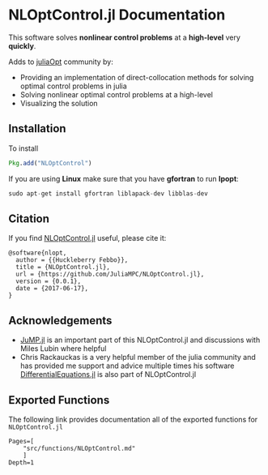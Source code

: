# NLOptControl.jl Documentation
This software solves **nonlinear control problems** at a **high-level** very **quickly**.

Adds to [juliaOpt](http://www.juliaopt.org/) community by:
 * Providing an implementation of direct-collocation methods for solving optimal control problems in julia
 * Solving nonlinear optimal control problems at a high-level
 * Visualizing the solution

## Installation
To install
```julia
Pkg.add("NLOptControl")
```

If you are using **Linux** make sure that you have **gfortran** to run **Ipopt**:
```julia
sudo apt-get install gfortran liblapack-dev libblas-dev
```

## Citation
If you find [NLOptControl.jl](https://github.com/alexjbuck/NLOptControl.jl) useful, please cite it:
```
@software{nlopt,
  author = {{Huckleberry Febbo}},
  title = {NLOptControl.jl},
  url = {https://github.com/JuliaMPC/NLOptControl.jl},
  version = {0.0.1},
  date = {2017-06-17},
}
```

## Acknowledgements
* [JuMP.jl](https://jump.readthedocs.io/en/latest/) is an important part of this NLOptControl.jl and discussions with Miles Lubin where helpful
* Chris Rackauckas is a very helpful member of the julia community and has provided me support and advice multiple times his software [DifferentialEquations.jl](https://github.com/JuliaDiffEq/DifferentialEquations.jl) is also part of NLOptControl.jl

## Exported Functions
The following link provides documentation all of the exported functions for `NLOptControl.jl`

```@contents
Pages=[
    "src/functions/NLOptControl.md"
    ]
Depth=1
```
